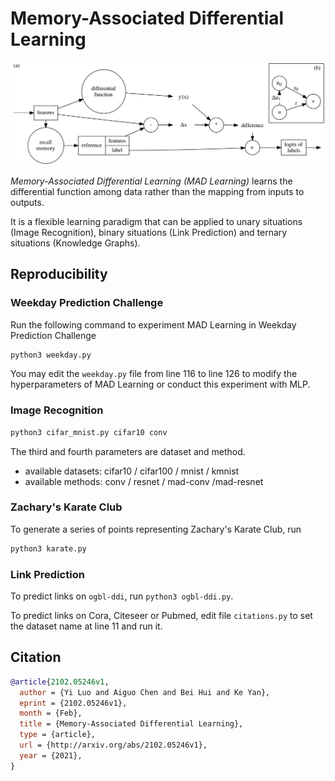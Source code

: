 # Memory-Associated Differential Learning

![Architecture](mad-flow.png)

*Memory-Associated Differential Learning (MAD Learning)* learns the differential function among data rather than the mapping from inputs to outputs.

It is a flexible learning paradigm that can be applied to unary situations (Image Recognition), binary situations (Link Prediction) and ternary situations (Knowledge Graphs).

## Reproducibility

### Weekday Prediction Challenge

Run the following command to experiment MAD Learning in Weekday Prediction Challenge

```bash
python3 weekday.py
```

You may edit the `weekday.py` file from line 116 to line 126 to modify the hyperparameters of MAD Learning or conduct this experiment with MLP.

### Image Recognition

```bash
python3 cifar_mnist.py cifar10 conv
```

The third and fourth parameters are dataset and method.

* available datasets: cifar10 / cifar100 / mnist / kmnist
* available methods: conv / resnet / mad-conv /mad-resnet

### Zachary's Karate Club

To generate a series of points representing Zachary's Karate Club, run

```bash
python3 karate.py
```

### Link Prediction

To predict links on `ogbl-ddi`, run `python3 ogbl-ddi.py`.

To predict links on Cora, Citeseer or Pubmed, edit file `citations.py` to set the dataset name at line 11 and run it.

## Citation

```bibtex
@article{2102.05246v1,
  author = {Yi Luo and Aiguo Chen and Bei Hui and Ke Yan},
  eprint = {2102.05246v1},
  month = {Feb},
  title = {Memory-Associated Differential Learning},
  type = {article},
  url = {http://arxiv.org/abs/2102.05246v1},
  year = {2021},
}
```

